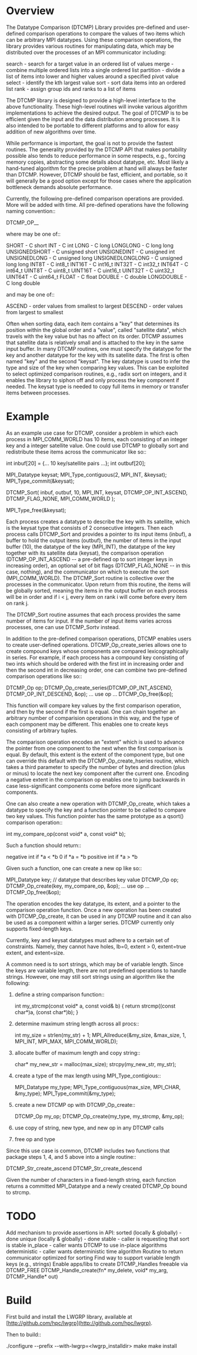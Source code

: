 # Overview
The Datatype Comparison (DTCMP) Library provides pre-defined and
user-defined comparison operations to compare the values of two items
which can be arbitrary MPI datatypes.  Using these comparison
operations, the library provides various routines for manipulating
data, which may be distributed over the processes of an MPI
communicator including:

  search - search for a target value in an ordered list of values
  merge  - combine multiple ordered lists into a single ordered list
  partition - divide a list of items into lower and higher values
              around a specified pivot value
  select - identify the kth largest value
  sort - sort data items into an ordered list
  rank - assign group ids and ranks to a list of items

The DTCMP library is designed to provide a high-level interface to the
above functionality.  These high-level routines will invoke various
algorithm implementations to achieve the desired output.  The goal of
DTCMP is to be efficient given the input and the data distribution
among processes.  It is also intended to be portable to different
platforms and to allow for easy addition of new algorithms over time.

While performance is important, the goal is not to provide the fastest
routines.  The generality provided by the DTCMP API that makes
portability possible also tends to reduce performance in some respects,
e.g., forcing memory copies, abstracting some details about datatype,
etc.  Most likely a hand-tuned algorithm for the precise problem at
hand will always be faster than DTCMP.  However, DTCMP should be fast,
efficient, and portable, so it will generally be a good option except
for those cases where the application bottleneck demands absolute
performance.

Currently, the following pre-defined comparison operations are
provided. More will be added with time.  All pre-defined operations
have the following naming convention::

   DTCMP_OP_<TYPE>_<DIRECTION>

where <TYPE> may be one of::

   SHORT            - C short
   INT              - C int
   LONG             - C long
   LONGLONG         - C long long
   UNSIGNEDSHORT    - C unsigned short
   UNSIGNEDINT      - C unsigned int
   UNSIGNEDLONG     - C unsigned long
   UNSIGNEDLONGLONG - C unsigned long long
   INT8T            - C int8_t
   INT16T           - C int16_t
   INT32T           - C int32_t
   INT64T           - C int64_t
   UINT8T           - C uint8_t
   UINT16T          - C uint16_t
   UINT32T          - C uint32_t
   UINT64T          - C uint64_t
   FLOAT            - C float
   DOUBLE           - C double
   LONGDOUBLE       - C long double

and <DIRECTION> may be one of::

   ASCEND  - order values from smallest to largest
   DESCEND - order values from largest to smallest

Often when sorting data, each item contains a "key" that determines
its position within the global order and a "value", called "satellite
data", which travels with the key value but has no affect on its order.
DTCMP assumes that satellite data is relatively small and is attached
to the key in the same input buffer.  In many DTCMP routines, one must
specify the datatype for the key and another datatype for the key with
its satellite data.  The first is often named "key" and the second
"keysat".  The key datatype is used to infer the type and size of the
key when comparing key values.  This can be exploited to select
optimized comparison routines, e.g., radix sort on integers, and it
enables the library to siphon off and only process the key component if
needed.  The keysat type is needed to copy full items in memory or
transfer items between processes.

# Example
As an example use case for DTCMP, consider a problem in which each
process in MPI_COMM_WORLD has 10 items, each consisting of an integer
key and a integer satellite value.  One could use DTCMP to globally
sort and redistribute these items across the communicator like so::

   int inbuf[20] = {... 10 key/satellite pairs ...};
   int outbuf[20];
 
   MPI_Datatype keysat;
   MPI_Type_contiguous(2, MPI_INT, &keysat);
   MPI_Type_commit(&keysat);
 
   DTCMP_Sort(
     inbuf, outbuf, 10, MPI_INT, keysat,
     DTCMP_OP_INT_ASCEND, DTCMP_FLAG_NONE, MPI_COMM_WORLD
   );
 
   MPI_Type_free(&keysat);

Each process creates a datatype to describe the key with its satellite,
which is the keysat type that consists of 2 consecutive integers.  Then
each process calls DTCMP_Sort and provides a pointer to its input items
(inbuf), a buffer to hold the output items (outbuf), the number of
items in the input buffer (10), the datatype of the key (MPI_INT),
the datatype of the key together with its satellite data (keysat),
the comparison operation (DTCMP_OP_INT_ASCEND -- a pre-defined op to
sort integer keys in increasing order), an optional set of bit flags
(DTCMP_FLAG_NONE -- in this case, nothing), and the communicator on
which to execute the sort (MPI_COMM_WORLD).  The DTCMP_Sort routine is
collective over the processes in the communicator.  Upon return from
this routine, the items will be globally sorted, meaning the items
in the output buffer on each process will be in order and if i < j,
every item on rank i will come before every item on rank j.

The DTCMP_Sort routine assumes that each process provides the same
number of items for input.  If the number of input items varies across
processes, one can use DTCMP_Sortv instead.

In addition to the pre-defined comparison operations, DTCMP enables
users to create user-defined operations.  DTCMP_Op_create_series allows
one to create compound keys whose components are compared
lexicographically in series.  For example, if each process has a
compound key consisting of two ints which should be ordered with the
first int in increasing order and then the second int in decreasing
order, one can combine two pre-defined comparison operations like so::

   DTCMP_Op op;
   DTCMP_Op_create_series(DTCMP_OP_INT_ASCEND, DTCMP_OP_INT_DESCEND, &op);
   ... use op ...
   DTCMP_Op_free(&op);

This function will compare key values by the first comparison operation,
and then by the second if the first is equal.  One can chain together
an arbitrary number of comparision operations in this way, and the type
of each component may be different.  This enables one to create keys
consisting of arbitrary tuples.

The comparison operation encodes an "extent" which is used to advance
the pointer from one component to the next when the first comparison is
equal.  By default, this extent is the extent of the component type,
but one can override this default with the DTCMP_Op_create_hseries
routine, which takes a third parameter to specify the number of bytes
and direction (plus or minus) to locate the next key component after
the current one.  Encoding a negative extent in the comparison op
enables one to jump backwards in case less-significant components come
before more significant components.

One can also create a new operation with DTCMP_Op_create, which takes a
datatype to specify the key and a function pointer to be called to
compare two key values.  This function pointer has the same prototype
as a qsort() comparison operation::

   int my_compare_op(const void* a, const void* b);

Such a function should return::

   negative int if *a < *b
              0 if *a = *b
   positive int if *a > *b

Given such a function, one can create a new op like so::

   MPI_Datatype key; // datatype that describes key value
   DTCMP_Op op;
   DTCMP_Op_create(key, my_compare_op, &op);
   ... use op ...
   DTCMP_Op_free(&op);

The operation encodes the key datatype, its extent, and a pointer to
the comparison operation function.  Once a new operation has been
created with DTCMP_Op_create, it can be used in any DTCMP routine and
it can also be used as a component within a larger series.  DTCMP
currently only supports fixed-length keys.

Currently, key and keysat datatypes must adhere to a certain set of
constraints.  Namely, they cannot have holes, lb=0, extent > 0,
extent=true extent, and extent=size.

A common need is to sort strings, which may be of variable length.
Since the keys are variable length, there are not predefined operations
to handle strings.  However, one may still sort strings using an
algorithm like the following:

1) define a string comparison function::

   int my_strcmp(const void* a, const void& b) {
     return strcmp((const char*)a, (const char*)b);
   }

2) determine maximum string length across all procs::

   int my_size = strlen(my_str) + 1;
   MPI_Allreduce(&my_size, &max_size, 1, MPI_INT, MPI_MAX, MPI_COMM_WORLD);

3) allocate buffer of maximum length and copy string::

   char* my_new_str = malloc(max_size);
   strcpy(my_new_str, my_str);

4) create a type of the max length using MPI_Type_contigious::

   MPI_Datatype my_type;
   MPI_Type_contiguous(max_size, MPI_CHAR, &my_type);
   MPI_Type_commit(&my_type);

5) create a new DTCMP op with DTCMP_Op_create::

   DTCMP_Op my_op;
   DTCMP_Op_create(my_type, my_strcmp, &my_op);

6) use copy of string, new type, and new op in any DTCMP calls

7) free op and type

Since this use case is common, DTCMP includes two functions that package
steps 1, 4, and 5 above into a single routine::

   DTCMP_Str_create_ascend
   DTCMP_Str_create_descend

Given the number of characters in a fixed-length string, each function
returns a committed MPI_Datatype and a newly created DTCMP_Op bound to
strcmp.

# TODO
Add mechanism to provide assertions in API:
  sorted (locally & globally) - done
  unique (locally & globally) - done
  stable - caller is requesting that sort is stable
  in_place - caller wants DTCMP to use in-place algorithms
  deterministic - caller wants deterministic time algorithm
Routine to return communicator optimized for sorting
Find way to support variable length keys (e.g., strings)
Enable apps/libs to create DTCMP_Handles freeable via DTCMP_FREE
  DTCMP_Handle_create(fn* my_delete, void* my_arg, DTCMP_Handle* out)

# Build
First build and install the LWGRP library, available at [http://github.com/hpc/lwgrp](http://github.com/hpc/lwgrp).

Then to build::

   ./configure --prefix <installdir> --with-lwgrp=<lwgrp_installdir>
   make
   make install
